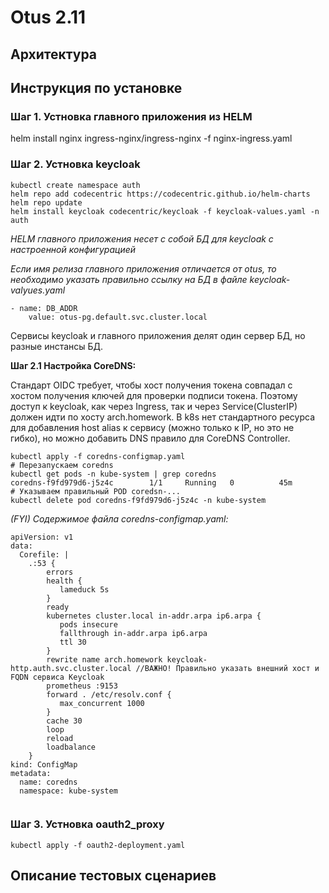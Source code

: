 # Otus 2.11 

## Архитектура

## Инструкция по установке

### Шаг 1. Устновка  главного приложения из HELM

helm install nginx ingress-nginx/ingress-nginx -f nginx-ingress.yaml

### Шаг 2. Устновка  keycloak

```
kubectl create namespace auth
helm repo add codecentric https://codecentric.github.io/helm-charts
helm repo update
helm install keycloak codecentric/keycloak -f keycloak-values.yaml -n auth
```
*HELM главного приложения несет с собой БД для keycloak с настроенной конфигурацией*

*Если имя релиза главного приложения отличается от otus, то необходимо указать правильно ссылку на БД в файле keycloak-valyues.yaml*
```
- name: DB_ADDR
    value: otus-pg.default.svc.cluster.local
```
Сервисы keycloak и главного приложения делят один сервер БД, но разные инстансы БД. 


**Шаг 2.1 Настройка  CoreDNS:**

Стандарт OIDC требует, чтобы хост получения токена совпадал с хостом получения ключей для проверки подписи токена. Поэтому доступ к keycloak, как через Ingress, так и через Service(ClusterIP) должен идти по хосту arch.homework. В k8s нет стандартного ресурса для добавления host alias к сервису (можно только к IP, но это не гибко), но можно добавить DNS правило для CoreDNS Controller. 

```
kubectl apply -f coredns-configmap.yaml
# Перезапускаем coredns
kubectl get pods -n kube-system | grep coredns
coredns-f9fd979d6-j5z4c        1/1     Running   0          45m
# Указываем правильный POD coredsn-...
kubectl delete pod coredns-f9fd979d6-j5z4c -n kube-system
```

*(FYI) Содержимое файла coredns-configmap.yaml:*
```
apiVersion: v1
data:
  Corefile: |
    .:53 {
        errors
        health {
           lameduck 5s
        }
        ready
        kubernetes cluster.local in-addr.arpa ip6.arpa {
           pods insecure
           fallthrough in-addr.arpa ip6.arpa
           ttl 30
        }
        rewrite name arch.homework keycloak-http.auth.svc.cluster.local //ВАЖНО! Правильно указать внешний хост и FQDN сервиса Keycloak
        prometheus :9153
        forward . /etc/resolv.conf {
           max_concurrent 1000
        }
        cache 30
        loop
        reload
        loadbalance
    }
kind: ConfigMap
metadata:
  name: coredns
  namespace: kube-system
  
```

### Шаг 3. Устновка  oauth2_proxy

```
kubectl apply -f oauth2-deployment.yaml
```

## Описание тестовых сценариев